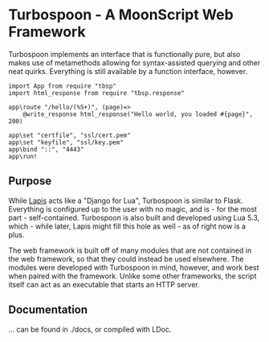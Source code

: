 # Turbospoon - A MoonScript Web Framework

Turbospoon implements an interface that is functionally pure, but also makes
use of metamethods allowing for syntax-assisted querying and other neat
quirks. Everything is still available by a function interface, however.

```moon
import App from require "tbsp"
import html_response from require "tbsp.response"

app\route "/hello/(%S+)", (page)=>
	@write_response html_response("Hello world, you loaded #{page}", 200)

app\set "certfile", "ssl/cert.pem"
app\set "keyfile", "ssl/key.pem"
app\bind "::", "4443"
app\run!
```

## Purpose

While [Lapis](https://github.com/leafo/lapis) acts like a "Django for Lua",
Turbospoon is similar to Flask. Everything is configured up to the user with
no magic, and is - for the most part - self-contained. Turbospoon is also built
and developed using Lua 5.3, which - while later, Lapis might fill this hole
as well - as of right now is a plus.

The web framework is built off of many modules that are not contained in the
web framework, so that they could instead be used elsewhere. The modules were
developed with Turbospoon in mind, however, and work best when paired with the
framework. Unlike some other frameworks, the script itself can act as an
executable that starts an HTTP server.

## Documentation

... can be found in ./docs, or compiled with LDoc.
